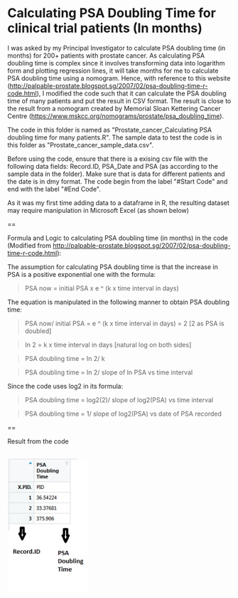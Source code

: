 # Calculating PSA Doubling Time for clinical trial patients (In months)

I was asked by my Principal Investigator to calculate PSA doubling time (in months) for 200+ patients with prostate cancer. As calculating PSA doubling time is complex since it involves transforming data into logarithm form and plotting regression lines, it will take months for me to calculate PSA doubling time using a nomogram. Hence, with reference to this website (http://palpable-prostate.blogspot.sg/2007/02/psa-doubling-time-r-code.html), I modified the code such that it can calculate the PSA doubling time of many patients and put the result in CSV format. The result is close to the result from a nomogram created by Memorial Sloan Kettering Cancer Centre (https://www.mskcc.org/nomograms/prostate/psa_doubling_time).

The code in this folder is named as "Prostate_cancer_Calculating PSA doubling time for many patients.R". The sample data to test the code is in this folder as "Prostate_cancer_sample_data.csv". 

Before using the code, ensure that there is a exising csv file with the following data fields: Record.ID, PSA_Date and PSA (as according to the sample data in the folder). Make sure that is data for different patients and the date is in dmy format. The code begin from the label "#Start Code" and end with the label "#End Code". 

As it was my first time adding data to a dataframe in R, the resulting dataset may require manipulation in Microsoft Excel (as shown below) 

==

Formula and Logic to calculating PSA doubling time (in months) in the code
(Modified from http://palpable-prostate.blogspot.sg/2007/02/psa-doubling-time-r-code.html):

The assumption for calculating PSA doubling time is that the increase in PSA is a positive exponential one with the formula:
> PSA now = initial PSA x e ^ (k x time interval in days)

The equation is manipulated in the following manner to obtain PSA doubling time:
> PSA now/ initial PSA = e ^ (k x time interval in days) = 2 [2 as PSA is doubled]

> In 2 = k x time interval in days [natural log on both sides]

> PSA doubling time = In 2/ k

> PSA doubling time = In 2/ slope of In PSA vs time interval

Since the code uses log2 in its formula:
> PSA doubling time = log2(2)/ slope of log2(PSA) vs time interval

> PSA doubling time = 1/ slope of log2(PSA) vs date of PSA recorded

==

Result from the code

<br>
<img height = "300", src = "https://github.com/conan-koh123/Calculating-PSA-Doubling-Time-for-clinical-trial-patients/blob/master/Result%20of%20sample%20data.jpg"/>
</br>



